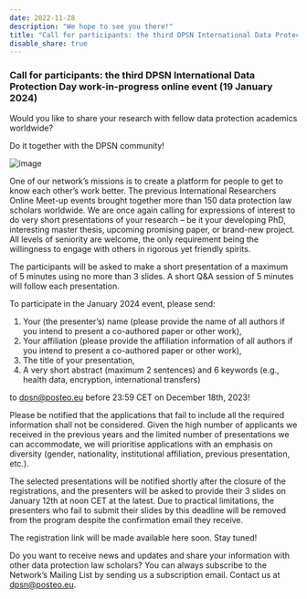 ```yaml
---
date: 2022-11-28
description: "We hope to see you there!"
title: "Call for participants: the third DPSN International Data Protection Day work-in-progress online event (19 January 2024)"
disable_share: true
---
```


### **Call for participants: the third DPSN International Data Protection Day work-in-progress online event (19 January 2024)** ###

Would you like to share your research with fellow data protection academics worldwide? 

Do it together with the DPSN community!

 ![image](https://github.com/dataprotectionscholarsnetwork/dataprotectionscholarsnetwork.github.io/assets/116156905/4992cde8-d425-4388-98ae-08021d2d01db)

One of our network’s missions is to create a platform for people to get to know each other’s work better. The previous International Researchers Online Meet-up events brought together more than 150 data protection law scholars worldwide. 
We are once again calling for expressions of interest to do very short presentations of your research – be it your developing PhD, interesting master thesis, upcoming promising paper, or brand-new project. All levels of seniority are welcome, the only requirement being the willingness to engage with others in rigorous yet friendly spirits.

The participants will be asked to make a short presentation of a maximum of 5 minutes using no more than 3 slides. A short Q&A session of 5 minutes will follow each presentation. 

To participate in the January 2024 event, please send:

1.	Your (the presenter’s) name (please provide the name of all authors if you intend to present a co-authored paper or other work),
2.	Your affiliation (please provide the affiliation information of all authors if you intend to present a co-authored paper or other work), 
3.	The title of your presentation, 
4.	A very short abstract (maximum 2 sentences) and 6 keywords (e.g., health data, encryption, international transfers)

to dpsn@posteo.eu before 23:59 CET on December 18th, 2023!

Please be notified that the applications that fail to include all the required information shall not be considered.
Given the high number of applicants we received in the previous years and the limited number of presentations we can accommodate, we will prioritise applications with an emphasis on diversity (gender, nationality, institutional affiliation, previous presentation, etc.).

The selected presentations will be notified shortly after the closure of the registrations, and the presenters will be asked to provide their 3 slides on January 12th at noon CET at the latest. 
Due to practical limitations, the presenters who fail to submit their slides by this deadline will be removed from the program despite the confirmation email they receive.

The registration link will be made available here soon. Stay tuned!

Do you want to receive news and updates and share your information with other data protection law scholars?
You can always subscribe to the Network’s Mailing List by sending us a subscription email. 
Contact us at dpsn@posteo.eu.
